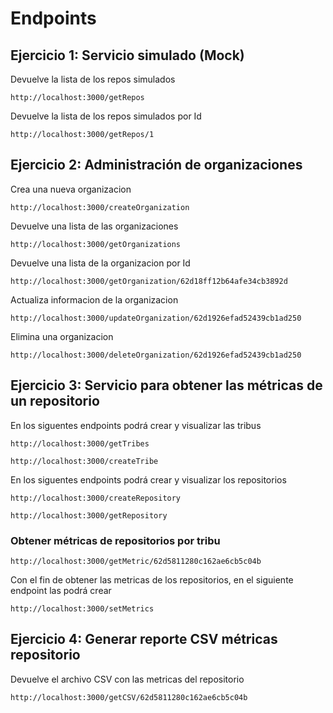 # Endpoints

## Ejercicio 1: Servicio simulado (Mock)

Devuelve la lista de los repos simulados

  ```
  http://localhost:3000/getRepos
  ```

Devuelve la lista de los repos simulados por Id

  ```
  http://localhost:3000/getRepos/1
  ```


## Ejercicio 2: Administración de organizaciones

Crea una nueva organizacion

  ```
  http://localhost:3000/createOrganization
  ```

Devuelve una lista de las organizaciones

  ```
  http://localhost:3000/getOrganizations
  ```

Devuelve una lista de la organizacion por Id

  ```
  http://localhost:3000/getOrganization/62d18ff12b64afe34cb3892d
  ```

Actualiza informacion de la organizacion

  ```
  http://localhost:3000/updateOrganization/62d1926efad52439cb1ad250
  ```

Elimina una organizacion

  ```
  http://localhost:3000/deleteOrganization/62d1926efad52439cb1ad250
  ```

## Ejercicio 3: Servicio para obtener las métricas de un repositorio

En los siguentes endpoints podrá crear y visualizar las tribus

  ```
  http://localhost:3000/getTribes
  ```

  ```
  http://localhost:3000/createTribe
  ```

En los siguentes endpoints podrá crear y visualizar los repositorios

  ```
  http://localhost:3000/createRepository
  ```

  ```
  http://localhost:3000/getRepository
  ```

###  Obtener métricas de repositorios por tribu

  ```
  http://localhost:3000/getMetric/62d5811280c162ae6cb5c04b
  ```

Con el fin de obtener las metricas de los repositorios, en el siguiente endpoint las podrá crear

  ```
  http://localhost:3000/setMetrics
  ```


## Ejercicio 4: Generar reporte CSV métricas repositorio

Devuelve el archivo CSV con las metricas del repositorio

  ```
  http://localhost:3000/getCSV/62d5811280c162ae6cb5c04b
  ```
